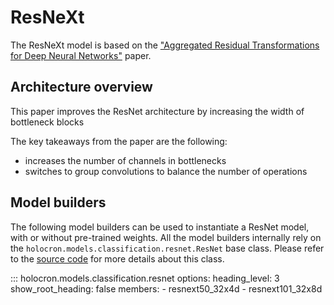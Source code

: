 # ResNeXt

The ResNeXt model is based on the ["Aggregated Residual Transformations for Deep Neural Networks"](https://arxiv.org/pdf/1611.05431.pdf) paper.

## Architecture overview

This paper improves the ResNet architecture by increasing the width of bottleneck blocks

The key takeaways from the paper are the following:

- increases the number of channels in bottlenecks
- switches to group convolutions to balance the number of operations


## Model builders

The following model builders can be used to instantiate a ResNet model, with or
without pre-trained weights. All the model builders internally rely on the
`holocron.models.classification.resnet.ResNet` base class. Please refer to the [source
code](https://github.com/frgfm/Holocron/blob/main/holocron/models/classification/resnet.py) for
more details about this class.

::: holocron.models.classification.resnet
    options:
        heading_level: 3
        show_root_heading: false
        members:
            - resnext50_32x4d
            - resnext101_32x8d
